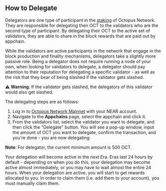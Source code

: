 ## How to Delegate

Delegators are one type of participant in the [staking]((../general/octopus-staking.md)) of Octopus Network. They are responsible for delegating their OCT to the validators who are the second type of participant. By delegating their OCT to the active set of validators, they are able to share in the block rewards that are paid out by appchain.

While the validators are active participants in the network that engage in the block production and finality mechanisms, delegators take a slightly more passive role. Being a delegator does not require running a node of your own, when looking for validators to delegate, a delegator should pay attention to their reputation for delegating a specific validator - as well as the risk that they bear of being slashed if the validator gets slashed.

:warning: **Warning**: If the validator gets slashed, the delegators of this validator would also get slashed.

The delegating steps are as follows:

1. Log in to [Octopus Network Mainnet](https://mainnet.oct.network) with your NEAR account.
2. Navigate to the **Appchains** page, select the appchain and click it.
3. From the validators list, select the validator you want to delegate, and then click the "Delegate" button. You will see a pop-up window, input the amount of OCT you want to delegate, confirm the transaction, and you're done - you are now delegating.

**Note**: For delegator, the current minimum amount is 500 OCT.

Your delegation will become active in the next Era. Eras last 24 hours by default - depending on when you do this, your delegation may become active almost immediately, or you may have to wait almost the entire 24 hours. When your delegation are active, you will start to get rewards allocated to you. In order to claim them (i.e. add them to your account), you must manually claim them.
